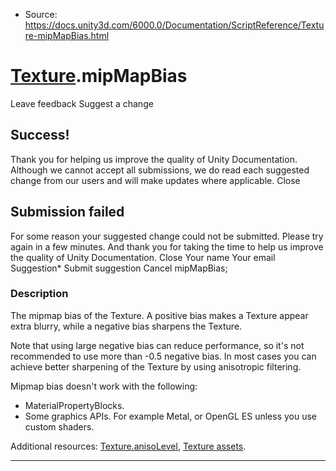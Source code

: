 * Source: https://docs.unity3d.com/6000.0/Documentation/ScriptReference/Texture-mipMapBias.html

#  [Texture](https://docs.unity3d.com/6000.0/Documentation/ScriptReference/Texture.html).mipMapBias
Leave feedback
Suggest a change
## Success!
Thank you for helping us improve the quality of Unity Documentation. Although we cannot accept all submissions, we do read each suggested change from our users and will make updates where applicable.
Close
## Submission failed
For some reason your suggested change could not be submitted. Please <a>try again</a> in a few minutes. And thank you for taking the time to help us improve the quality of Unity Documentation.
Close
Your name Your email Suggestion* Submit suggestion
Cancel
mipMapBias; 
### Description
The mipmap bias of the Texture.
A positive bias makes a Texture appear extra blurry, while a negative bias sharpens the Texture.  
  
Note that using large negative bias can reduce performance, so it's not recommended to use more than -0.5 negative bias. In most cases you can achieve better sharpening of the Texture by using anisotropic filtering.  
  
Mipmap bias doesn't work with the following: 
  * MaterialPropertyBlocks.
  * Some graphics APIs. For example Metal, or OpenGL ES unless you use custom shaders.


Additional resources: [Texture.anisoLevel](https://docs.unity3d.com/6000.0/Documentation/ScriptReference/Texture-anisoLevel.html), [Texture assets](https://docs.unity3d.com/6000.0/Documentation/Manual/Textures.html).
* * *
